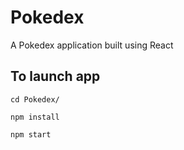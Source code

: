 # Pokedex

A Pokedex application built using React

## To launch app

```
cd Pokedex/
```


```
npm install
```

```
npm start
```
